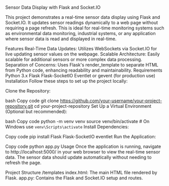 Sensor Data Display with Flask and Socket.IO

This project demonstrates a real-time sensor data display using Flask and Socket.IO. It updates sensor readings dynamically to a web page without requiring a page refresh. This is ideal for real-time monitoring systems such as environmental data monitoring, industrial systems, or any application where sensor data is read and displayed in real-time.

Features
Real-Time Data Updates: Utilizes WebSockets via Socket.IO for live updating sensor values on the webpage.
Scalable Architecture: Easily scalable for additional sensors or more complex data processing.
Separation of Concerns: Uses Flask's render_template to separate HTML from Python code, enhancing readability and maintainability.
Requirements
Python 3.x
Flask
Flask-SocketIO
Eventlet or gevent (for production use)
Installation
Follow these steps to set up the project locally:

Clone the Repository:

bash
Copy code
git clone https://github.com/your-username/your-project-repository.git
cd your-project-repository
Set Up a Virtual Environment (Optional but recommended):

bash
Copy code
python -m venv venv
source venv/bin/activate  # On Windows use `venv\Scripts\activate`
Install Dependencies:

Copy code
pip install Flask Flask-SocketIO eventlet
Run the Application:

Copy code
python app.py
Usage
Once the application is running, navigate to http://localhost:5000/ in your web browser to view the real-time sensor data. The sensor data should update automatically without needing to refresh the page.

Project Structure
/templates
index.html: The main HTML file rendered by Flask.
app.py: Contains the Flask and Socket.IO setup and routes.
